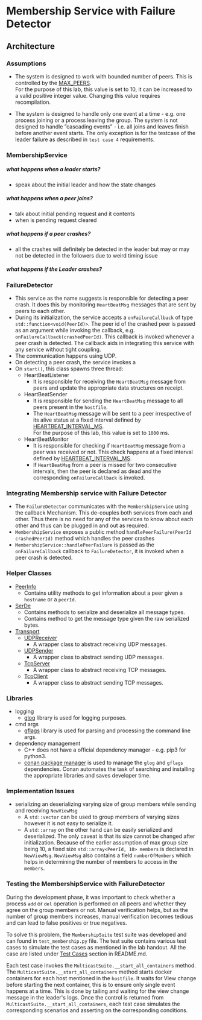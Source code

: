# Membership Service with Failure Detector

## Architecture

### Assumptions
- The system is designed to work with bounded number of peers. This is controlled by the
[MAX_PEERS](src/message.h#L12). <br/>
For the purpose of this lab, this value is set to 10, it can be increased to a valid positive integer value.
Changing this value requires recompilation.

- The system is designed to handle only one event at a time - e.g. one process joining or a process leaving the group.
The system is not designed to handle ”cascading events” - i.e. all joins and leaves finish before another event starts. 
The only exception is for the testcase of the leader failure as described in `test case 4` requirements.

### MembershipService

##### what happens when a leader starts?
- speak about the initial leader and how the state changes
##### what happens when a peer joins?
- talk about initial pending request and it contents
- when is pending request cleared
##### what happens if a peer crashes?
- all the crashes will definitely be detected in the leader but may or may not be detected in the followers 
due to weird timing issue
##### what happens if the Leader crashes?

### FailureDetector
- This service as the name suggests is responsible for detecting a peer crash. It does this by monitoring `HeartBeatMsg`
messages that are sent by peers to each other. 
- During its initialization, the service accepts a `onFailureCallback` of type `std::function<void(PeerId)>`. 
The peer id of the crashed peer is passed as an argument while invoking the callback,
e.g. `onFailureCallback(crashedPeerId)`. This callback is invoked whenever a peer crash is detected. The callback aids
in integrating this service with any service without tight coupling.
- The communication happens using UDP.
- On detecting a peer crash, the service invokes a 
- On `start()`, this class spawns three thread:
    - HeartBeatListener
        - It is responsible for receiving the `HeartBeatMsg` message from peers and update the appropriate data
        structures on receipt.
    - HeartBeatSender
        - It is responsible for sending the `HeartBeatMsg` message to all peers present in the `hostfile`.
        - The `HeartBeatMsg` message will be sent to a peer irrespective of its alive status at a fixed interval defined
        by [HEARTBEAT_INTERVAL_MS](src/failure_detector.h#L13). <br/>
        For the purpose of this lab, this value is set to `1000` ms.
    - HeartBeatMonitor
        - It is responsible for checking if `HeartBeatMsg` message from a peer was received or not. This check happens
        at a fixed interval defined by [HEARTBEAT_INTERVAL_MS](src/failure_detector.h#L13).
        - If `HeartBeatMsg` from a peer is missed for two consecutive intervals, then the peer is declared as dead and
        the corresponding `onFailureCallback` is invoked. 

### Integrating Membership service with Failure Detector
- The `FailureDetector` communicates with the `MembershipService` using the callback Mechanism. This de-couples both
services from each and other. Thus there is no need for any of the services to know about each other and thus can be
plugged in and out as required.
- `MembershipService` exposes a public method `handlePeerFailure(PeerId crashedPeerId)` method which handles the peer
crashes
- `MembershipService::handlePeerFailure` is passed as the `onFailureCallback` callback to `FailureDetector`, it is
invoked when a peer crash is detected.

### Helper Classes
- [PeerInfo](src/utils.hL29)
    - Contains utility methods to get information about a peer given a `hostname` or a `peerId`.
- [SerDe](src/serde.h)
    - Contains methods to serialize and deserialize all message types.
    - Contains method to get the message type given the raw serialized bytes.
- [Transport](src/network_utils.h)
    - [UDPReceiver](src/network_utils.h#L60)
        - A wrapper class to abstract receiving UDP messages.
    - [UDPSender](src/network_utils.h#L44)
        - A wrapper class to abstract sending UDP messages.
    - [TcpServer](src/network_utils.h#L96)
        - A wrapper class to abstract receiving TCP messages.
    - [TcpClient](src/network_utils.h#L74)
        - A wrapper class to abstract sending TCP messages.

### Libraries
- logging
    - [glog](https://github.com/google/glog) library is used for logging purposes.
- cmd args
    - [gflags](https://github.com/gflags/gflags) library is used for parsing and processing the command line args.
- dependency management
    - C++ does not have a official dependency manager - e.g. pip3 for python3.
    - [conan package manager](https://conan.io/) is used to manage the `glog` and `gflags` dependencies. 
    Conan automates the task of searching and installing the appropriate libraries and saves developer time.

### Implementation Issues
- serializing an deserializing varying size of group members while sending and receiving `NewViewMsg`
    - A `std::vector` can be used to group members of varying sizes however it is not easy to serialize it.
    - A `std::array` on the other hand can be easily serialized and deserialized. The only caveat is that its size 
    cannot be changed after initialization. Because of the earlier assumption of max group size being 10, a fixed size
    `std::array<PeerId, 10> members` is declared in `NewViewMsg`. `NewViewMsg` also contains a field `numberOfMembers`
    which helps in determining the number of members to access in the `members`.

### Testing the MembershipService with FailureDetector

During the development phase, it was important to check whether a process `add` or `del` operation is performed on all
peers and whether they agree on the group members or not. Manual verification helps, but as the number of group members
increases, manual verification becomes tedious and can lead to false positives or true negatives.

To solve this problem, the `MembershipSuite` test suite was developed and can found in `test_membership.py` file. The
test suite contains various test cases to simulate the test cases as mentioned in the lab handout. All the case are
listed under [Test Cases](README.md#Test-Cases) section in README.md.

Each test case invokes the `MulticastSuite.__start_all_containers` method. The `MulticastSuite.__start_all_containers`
method starts docker containers for each host mentioned in the `hostfile`. It waits for View change before starting the
next container, this is to ensure only single event happens at a time. This is done by tailing and waiting for the view
change message in the leader's logs. Once the control is returned from `MulticastSuite.__start_all_containers`, each
test case simulates the corresponding scenarios and asserting on the corresponding conditions. 